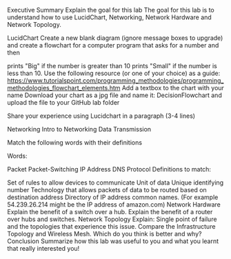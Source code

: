 Executive Summary
Explain the goal for this lab
The goal for this lab is to understand how to use LucidChart, Networking, Network Hardware and Network Topology.

LucidChart
Create a new blank diagram (ignore message boxes to upgrade) and create a flowchart for a computer program that asks for a number and then

prints "Big" if the number is greater than 10
prints "Small" if the number is less than 10. Use the following resource (or one of your choice) as a guide: https://www.tutorialspoint.com/programming_methodologies/programming_methodologies_flowchart_elements.htm Add a textbox to the chart with your name
Download your chart as a jpg file and name it: DecisionFlowchart and upload the file to your GitHub lab folder

Share your experience using Lucidchart in a paragraph (3-4 lines)

Networking
Intro to Networking
Data Transmission

Match the following words with their definitions

Words:

Packet
Packet-Switching
IP Address
DNS
Protocol
Definitions to match:

Set of rules to allow devices to communicate
Unit of data
Unique identifying number
Technology that allows packets of data to be routed based on destination address
Directory of IP address common names. (For example 54.239.26.214 might be the IP address of amazon.com)
Network Hardware
Explain the benefit of a switch over a hub.
Explain the benefit of a router over hubs and switches.
Network Topology
Explain: Single point of failure and the topologies that experience this issue.
Compare the Infrastructure Topology and Wireless Mesh. Which do you think is better and why?
Conclusion
Summarize how this lab was useful to you and what you learnt that really interested you! 


